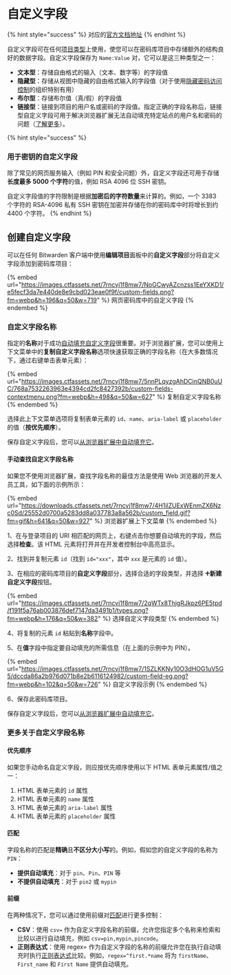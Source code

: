 # 自定义字段

{% hint style="success" %}
对应的[官方文档地址](https://bitwarden.com/help/article/custom-fields/)
{% endhint %}

自定义字段可在任何[项目类型](vault-items.md)上使用，使您可以在密码库项目中存储额外的结构良好的数据字段。自定义字段保存为 `Name:Value` 对，它可以是这三种类型之一：

* **文本型**：存储自由格式的输入（文本、数字等）的字段值
* **隐藏型**：存储从视图中隐藏的自由格式输入的字段值（对于使用[隐藏密码访问控制](../organizations/user-types-and-access-control.md#granular-access-control)的组织特别有用）
* **布尔型**：存储布尔值（真/假）的字段值
* **链接型**：链接到项目的用户名或密码的字段值。指定正确的字段名称后，链接型自定义字段可用于解决浏览器扩展无法自动填充特定站点的用户名和密码的问题（[了解更多](<../auto-fill/Auto-fill Custom Fields.md#using-linked-custom-fields>)）。

{% hint style="success" %}
### 用于密钥的自定义字段 <a href="#custom-fields-for-keys" id="custom-fields-for-keys"></a>

除了常见的网页服务输入（例如 PIN 和安全问题）外，自定义字段还可用于存储**长度最多 5000 个字符**的值，例如 RSA 4096 位 SSH 密钥。

自定义字段值的字符限制是根据**加密后的字符数量**来计算的。例如，一个 3383 个字符的 RSA-4096 私有 SSH 密钥在加密并存储在你的密码库中时将增长到约 4400 个字符。
{% endhint %}

## 创建自定义字段 <a href="#creating-custom-fields" id="creating-custom-fields"></a>

可以在任何 Bitwarden 客户端中使用**编辑项目**面板中的**自定义字段**部分将自定义字段添加到密码库项目：

{% embed url="https://images.ctfassets.net/7rncvj1f8mw7/NoGCwyAZcnzss1EeYXKD1/e5fecf3da7e440de8e9cbd023eae0f9f/custom-fields.png?fm=webp&h=196&q=50&w=719" %}
网页密码库中的自定义字段
{% endembed %}

### 自定义字段名称 <a href="#custom-field-names" id="custom-field-names"></a>

指定的**名称**对于成功[自动填充自定义字段](<../auto-fill/Auto-fill Custom Fields.md>)很重要。对于浏览器扩展，您可以使用上下文菜单中的**复制自定义字段名称**选项快速获取正确的字段名称（在大多数情况下，通过右键单击表单元素）：

{% embed url="https://images.ctfassets.net/7rncvj1f8mw7/5nnPLqyzgAhDCinQNB0uUC/768a7532263963e4394cd2fc8427392b/custom-fields-contextmenu.png?fm=webp&h=498&q=50&w=627" %}
复制自定义字段名称
{% endembed %}

选择此上下文菜单选项将复制表单元素的 `id`、`name`、`aria-label` 或 `placeholder` 的值（**按优先顺序**）。

保存自定义字段后，您可以[从浏览器扩展中自动填充它](<../auto-fill/Auto-fill Custom Fields.md>)。

#### 手动查找自定义字段名称 <a href="#find-custom-field-names-manually" id="find-custom-field-names-manually"></a>

如果您不使用浏览器扩展，查找字段名称的最佳方法是使用 Web 浏览器的开发人员工具，如下面的示例所示：

{% embed url="https://downloads.ctfassets.net/7rncvj1f8mw7/4H1ilZUExWEnmZX6Nzc0Sd/25552d0700a5283dd8a037783a8a562b/custom_field.gif?fm=gif&h=641&q=50&w=927" %}
浏览器扩展上下文菜单
{% endembed %}

1、在与登录项目的 URI 相匹配的网页上，右键点击你想要自动填充的字段，然后选择**检查**。该 HTML 元素将打开并在开发者控制台中高亮显示。

2、找到并复制元素 `id`（找到 `id="xxx"`，其中 `xxx` 是元素的 `id` 值）。

3、在相应的密码库项目的**自定义字段**部分，选择合适的字段类型，并选择 **🞤新建自定义字段**按钮。

{% embed url="https://images.ctfassets.net/7rncvj1f8mw7/2qWTx8ThjgRJkpz6PE5tpd/f191f5a76ab003876def7147da3491b1/types.png?fm=webp&h=176&q=50&w=382" %}
选择自定义字段类型
{% endembed %}

4、将复制的元素 `id` 粘贴到**名称**字段中。

5、在**值**字段中指定要自动填充的所需信息（在上面的示例中为 PIN）。

{% embed url="https://images.ctfassets.net/7rncvj1f8mw7/1SZLKKNy10O3dHOG1uV5G5/dccda86a2b976d071b8e2b6116124982/custom-field-eg.png?fm=webp&h=102&q=50&w=726" %}
自定义字段示例
{% endembed %}

6、保存此密码库项目。

保存自定义字段后，您可以[从浏览器扩展中自动填充它](<../auto-fill/Auto-fill Custom Fields.md>)。

### 更多关于自定义字段名称 <a href="#more-about-custom-field-names" id="more-about-custom-field-names"></a>

#### 优先顺序 <a href="#order-of-preference" id="order-of-preference"></a>

如果您手动命名自定义字段，则应按优先顺序使用以下 HTML 表单元素属性/值之一：

1. HTML 表单元素的 `id` 属性
2. HTML 表单元素的 `name` 属性
3. HTML 表单元素的 `aria-label` 属性
4. HTML 表单元素的 `placeholder` 属性

#### 匹配 <a href="#matching" id="matching"></a>

字段名称的匹配是**精确**且**不区分大小写**的。例如，假如您的自定义字段的名称为 `PIN`：

* **提供自动填充**：对于 `pin`、`Pin`、`PIN` 等
* **不提供自动填充**：对于 `pin2` 或 `mypin`&#x20;

#### 前缀 <a href="#prefixing" id="prefixing"></a>

在两种情况下，您可以通过使用前缀对[匹配](custom-fields.md#matching)进行更多控制：

* **CSV**：使用 `csv=` 作为自定义字段名称的前缀，允许您指定多个名称来检索和比较以进行自动填充，例如 `csv=pin,mypin,pincode`。
* **正则表达式**：使用 regex= 作为自定义字段的名称的前缀允许您在执行自动填充时执行[正则表达式](https://regexone.com/)比较。例如，`regex=^first.*name` 将为 `firstName`、`First_name` 和 `First Name` 提供自动填充。
